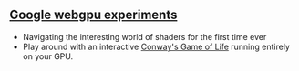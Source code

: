 ## [Google webgpu experiments](https://danielmarkjones.com/blogs/webgpu)
* Navigating the interesting world of shaders for the first time ever
* Play around with an interactive [Conway's Game of Life](https://danielmarkjones.com/blogs/webgpu/tutorial.html) running entirely on your GPU.